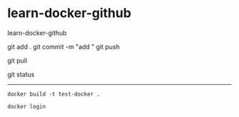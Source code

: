 # learn-docker-github
learn-docker-github


git add .
git commit -m "add " 
git push

git pull

git status 

---

```
docker build -t test-docker .
```

```
docker login
```

